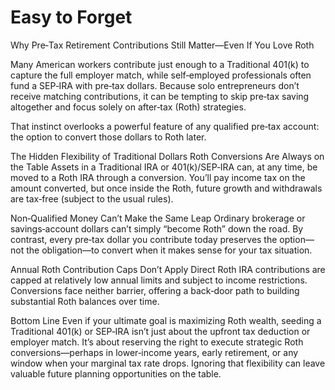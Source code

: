 # Easy to Forget

Why Pre‑Tax Retirement Contributions Still Matter—Even If You Love Roth

Many American workers contribute just enough to a Traditional 401(k) to capture the full employer match, while self‑employed professionals often fund a SEP‑IRA with pre‑tax dollars. Because solo entrepreneurs don’t receive matching contributions, it can be tempting to skip pre‑tax saving altogether and focus solely on after‑tax (Roth) strategies.

That instinct overlooks a powerful feature of any qualified pre‑tax account: the option to convert those dollars to Roth later.

The Hidden Flexibility of Traditional Dollars
Roth Conversions Are Always on the Table
Assets in a Traditional IRA or 401(k)/SEP‑IRA can, at any time, be moved to a Roth IRA through a conversion. You’ll pay income tax on the amount converted, but once inside the Roth, future growth and withdrawals are tax‑free (subject to the usual rules).

Non‑Qualified Money Can’t Make the Same Leap
Ordinary brokerage or savings‑account dollars can’t simply “become Roth” down the road. By contrast, every pre‑tax dollar you contribute today preserves the option—not the obligation—to convert when it makes sense for your tax situation.

Annual Roth Contribution Caps Don’t Apply
Direct Roth IRA contributions are capped at relatively low annual limits and subject to income restrictions. Conversions face neither barrier, offering a back‑door path to building substantial Roth balances over time.

Bottom Line
Even if your ultimate goal is maximizing Roth wealth, seeding a Traditional 401(k) or SEP‑IRA isn’t just about the upfront tax deduction or employer match. It’s about reserving the right to execute strategic Roth conversions—perhaps in lower‑income years, early retirement, or any window when your marginal tax rate drops. Ignoring that flexibility can leave valuable future planning opportunities on the table.
